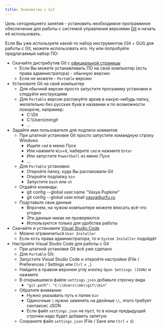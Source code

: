 ```yaml
---
title: Знакомство с Git
---
```

Цель сегодняшнего занятия -
установить необходимое программное обеспечение для
работы с
системой управления версиями [Git]
и начать её использовать.

Если Вы уже используете какой-то набор инструментов
(Git + GUI)
для работы с Git,
можете использовать его.
Ну или попробуйте предлагаемый набор ПО:

* Скачайте дистрибутив Git с [официальной страницы][git++]
  + Если Вы можете устанавливать ПО на свой компьютер
    (есть права администратора) - обычную версию
  + Если не можете - `Portable` версию
* Установите Git на свой компьютер
  + Для обычной версии просто запустите программу установки и следуйте инструкциям
  + Для `Portable` версии распакуйте архив в какую-нибудь папку,
    желательно без русских букв в названии и по возможности покороче,
    например:
      - C:\Git
      - C:\Users\me\git
      - ...
* Задайте имя пользователя для подписи коммитов
  + При штатной установке Git просто запустите командную строку Windows
    - Ищите `cmd` в меню Пуск
    - Или нажмите `Win`+`R`, наберите `cmd` и нажмите `Enter`
    - Или запустите `PowerShell` из меню Пуск
    - ...
  + Для `Portable` установки:
    - Откройте папку, куда Вы распаковали Git
    - Откройте подпапку `bin`
    - Запустите `bash` или `sh`
  + Отдайте команды:
    - git config --global user.name "Vasya Pupkine"
    - git config --global user.email vasya@urfu.ru
  + Подставьте свои данные
    - Впрочем, на чужом компьютере можете вписать всё что угодно
    - Эти данные никак не проверяются
    - Используются только для удобства работы
* Скачайте и установите [Visual Studio Code][vscode]
  + Можно ограничиться `User Installer`
  + Если есть права администратора, то и `System Installer` подойдёт
* Настройте Visual Studio Code для работы с Git
  + При штатной установке Git всё уже сделано
  + Для `Portable` Git:
  + Запустите Visual Studio Code и откройте настройки
    (File / Preferences / Settings или `Ctrl` + `,`)
  + Найдите в правом верхнем углу кнопку `Open Settings (JSON)` и нажмите
  + В открывшемся файле `settings.json` добавьте строчку вида
    - `"git.path": "C:\\Users\\me\\git\\bin"`
  + Обратите внимание:
    - Нужно указывать путь к папке `bin`
    - Одиночные `\` нужно заменять на двойные `\\`, этого требует синтаксис JSON
    - Если файл `settings.json` не пуст, то в конце предыдущей строчки надо будет добавить запятую
  + Сохраните файл `settings.json` (File / Save или `Ctrl` + `S`)

[git]: https://git-scm.com/
[git++]: https://git-scm.com/downloads
[github]: https://github.com/
[vscode]: https://code.visualstudio.com/
